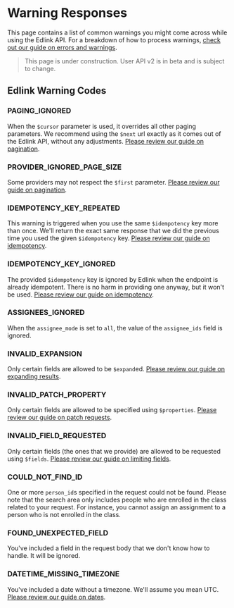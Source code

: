 # Warning Responses

This page contains a list of common warnings you might come across while using the Edlink API. For a breakdown of how to process warnings, [check out our guide on errors and warnings](../../../guides/v2.0/errors-warnings).

> This page is under construction. User API v2 is in beta and is subject to change.

## Edlink Warning Codes

### PAGING_IGNORED

When the `$cursor` parameter is used, it overrides all other paging parameters. We recommend using the `$next` url exactly as it comes out of the Edlink API, without any adjustments. [Please review our guide on pagination](../../../guides/v2.0/paginated-requests).

### PROVIDER_IGNORED_PAGE_SIZE

Some providers may not respect the `$first` parameter. [Please review our guide on pagination](../../../guides/v2.0/paginated-requests).

### IDEMPOTENCY_KEY_REPEATED

This warning is triggered when you use the same `$idempotency` key more than once. We'll return the exact same response that we did the previous time you used the given `$idempotency` key. [Please review our guide on idempotency](../../../guides/v2.0/idempotency).

### IDEMPOTENCY_KEY_IGNORED

The provided `$idempotency` key is ignored by Edlink when the endpoint is already idempotent. There is no harm in providing one anyway, but it won't be used. [Please review our guide on idempotency](../../../guides/v2.0/idempotency).

### ASSIGNEES_IGNORED

When the `assignee_mode` is set to `all`, the value of the `assignee_ids` field is ignored. 

### INVALID_EXPANSION

Only certain fields are allowed to be `$expand`ed. [Please review our guide on expanding results](../../../guides/v2.0/expanding-results).

### INVALID_PATCH_PROPERTY

Only certain fields are allowed to be specified using `$properties`. [Please review our guide on patch requests](../../../guides/v2.0/patch-requests).

### INVALID_FIELD_REQUESTED

Only certain fields (the ones that we provide) are allowed to be requested using `$fields`. [Please review our guide on limiting fields](../../../guides/v2.0/limiting-fields).

### COULD_NOT_FIND_ID

One or more `person_id`s specified in the request could not be found. Please note that the search area only includes people who are enrolled in the class related to your request. For instance, you cannot assign an assignment to a person who is not enrolled in the class.

### FOUND_UNEXPECTED_FIELD

You've included a field in the request body that we don't know how to handle. It will be ignored.

### DATETIME_MISSING_TIMEZONE

You've included a date without a timezone. We'll assume you mean UTC. [Please review our guide on dates](../../../guides/v2.0/dates).
